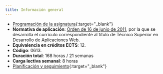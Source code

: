 ```yaml
---
title: Información general
---
```


- [Programación de la asignatura](assets/INF-2DAW-DWESE-C19-20.pdf){:target="_blank"}
- **Normativa de aplicación**: [Orden de 16 de junio de
  2011](http://www.juntadeandalucia.es/boja/2011/149/23), por la que se
  desarrolla el currículo correspondiente al título de Técnico Superior en
  Desarrollo de Aplicaciones Web.
- **Equivalencia en créditos ECTS**: 12.
- **Código**: 0613.
- **Duración total**: 168 horas / 21 semanas
- **Carga lectiva semanal**: 8 horas
- [Planificación y seguimiento](https://checkvist.com/checklists/705639){:target="_blank"}
